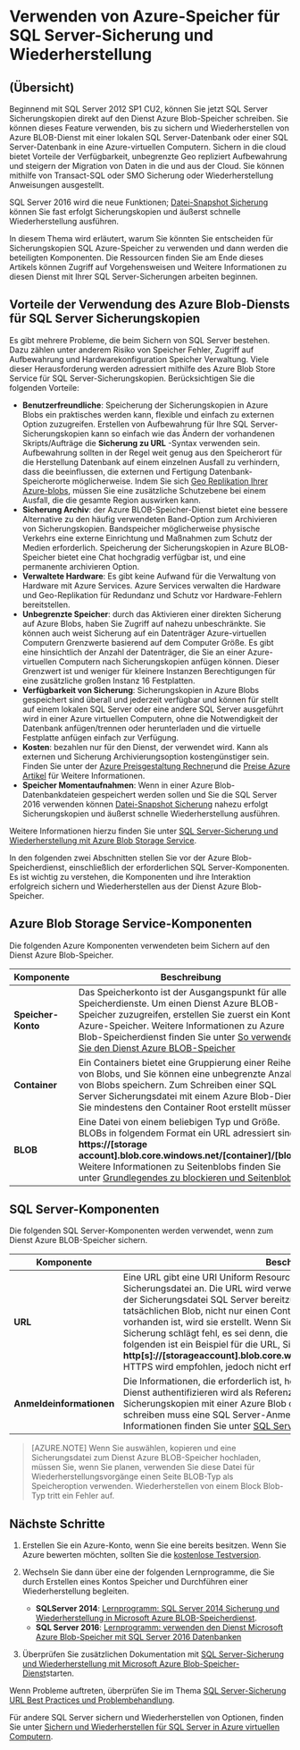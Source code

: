 <properties
    pageTitle="So verwenden Sie Azure-Speicher für SQL Server sichern und Wiederherstellen | Microsoft Azure"
    description="Informationen Sie zum Sichern von SQL Server auf Azure-Speicher. Es wird erläutert, die Vorteile von SQL-Datenbanken sichern, um Azure-Speicher."
    services="virtual-machines-windows"
    documentationCenter=""
    authors="MikeRayMSFT"
    manager="jhubbard"
    tags="azure-service-management"/>

<tags
    ms.service="virtual-machines-windows"
    ms.devlang="na"
    ms.topic="article"
    ms.tgt_pltfrm="vm-windows-sql-server"
    ms.workload="infrastructure-services"
    ms.date="07/22/2016"
    ms.author="mikeray"/>

# <a name="use-azure-storage-for-sql-server-backup-and-restore"></a>Verwenden von Azure-Speicher für SQL Server-Sicherung und Wiederherstellung

## <a name="overview"></a>(Übersicht)

Beginnend mit SQL Server 2012 SP1 CU2, können Sie jetzt SQL Server Sicherungskopien direkt auf den Dienst Azure Blob-Speicher schreiben. Sie können dieses Feature verwenden, bis zu sichern und Wiederherstellen von Azure BLOB-Dienst mit einer lokalen SQL Server-Datenbank oder einer SQL Server-Datenbank in eine Azure-virtuellen Computern. Sichern in die cloud bietet Vorteile der Verfügbarkeit, unbegrenzte Geo repliziert Aufbewahrung und steigern der Migration von Daten in die und aus der Cloud. Sie können mithilfe von Transact-SQL oder SMO Sicherung oder Wiederherstellung Anweisungen ausgestellt.

SQL Server 2016 wird die neue Funktionen; [Datei-Snapshot Sicherung](http://msdn.microsoft.com/library/mt169363.aspx) können Sie fast erfolgt Sicherungskopien und äußerst schnelle Wiederherstellung ausführen.

In diesem Thema wird erläutert, warum Sie könnten Sie entscheiden für Sicherungskopien SQL Azure-Speicher zu verwenden und dann werden die beteiligten Komponenten. Die Ressourcen finden Sie am Ende dieses Artikels können Zugriff auf Vorgehensweisen und Weitere Informationen zu diesen Dienst mit Ihrer SQL Server-Sicherungen arbeiten beginnen.

## <a name="benefits-of-using-the-azure-blob-service-for-sql-server-backups"></a>Vorteile der Verwendung des Azure Blob-Diensts für SQL Server Sicherungskopien

Es gibt mehrere Probleme, die beim Sichern von SQL Server bestehen. Dazu zählen unter anderem Risiko von Speicher Fehler, Zugriff auf Aufbewahrung und Hardwarekonfiguration Speicher Verwaltung. Viele dieser Herausforderung werden adressiert mithilfe des Azure Blob Store Service für SQL Server-Sicherungskopien. Berücksichtigen Sie die folgenden Vorteile:

- **Benutzerfreundliche**: Speicherung der Sicherungskopien in Azure Blobs ein praktisches werden kann, flexible und einfach zu externen Option zuzugreifen. Erstellen von Aufbewahrung für Ihre SQL Server-Sicherungskopien kann so einfach wie das Ändern der vorhandenen Skripts/Aufträge die **Sicherung zu URL** -Syntax verwenden sein. Aufbewahrung sollten in der Regel weit genug aus den Speicherort für die Herstellung Datenbank auf einem einzelnen Ausfall zu verhindern, dass die beeinflussen, die externen und Fertigung Datenbank-Speicherorte möglicherweise. Indem Sie sich [Geo Replikation Ihrer Azure-blobs](../storage/storage-redundancy.md), müssen Sie eine zusätzliche Schutzebene bei einem Ausfall, die die gesamte Region auswirken kann.
- **Sicherung Archiv**: der Azure BLOB-Speicher-Dienst bietet eine bessere Alternative zu den häufig verwendeten Band-Option zum Archivieren von Sicherungskopien. Bandspeicher möglicherweise physische Verkehrs eine externe Einrichtung und Maßnahmen zum Schutz der Medien erforderlich. Speicherung der Sicherungskopien in Azure BLOB-Speicher bietet eine Chat hochgradig verfügbar ist, und eine permanente archivieren Option.
- **Verwaltete Hardware**: Es gibt keine Aufwand für die Verwaltung von Hardware mit Azure Services. Azure Services verwalten die Hardware und Geo-Replikation für Redundanz und Schutz vor Hardware-Fehlern bereitstellen.
- **Unbegrenzte Speicher**: durch das Aktivieren einer direkten Sicherung auf Azure Blobs, haben Sie Zugriff auf nahezu unbeschränkte. Sie können auch weist Sicherung auf ein Datenträger Azure-virtuellen Computern Grenzwerte basierend auf dem Computer Größe. Es gibt eine hinsichtlich der Anzahl der Datenträger, die Sie an einer Azure-virtuellen Computern nach Sicherungskopien anfügen können. Dieser Grenzwert ist und weniger für kleinere Instanzen Berechtigungen für eine zusätzliche großen Instanz 16 Festplatten.
- **Verfügbarkeit von Sicherung**: Sicherungskopien in Azure Blobs gespeichert sind überall und jederzeit verfügbar und können für stellt auf einem lokalen SQL Server oder eine andere SQL Server ausgeführt wird in einer Azure virtuellen Computern, ohne die Notwendigkeit der Datenbank anfügen/trennen oder herunterladen und die virtuelle Festplatte anfügen einfach zur Verfügung.
- **Kosten**: bezahlen nur für den Dienst, der verwendet wird. Kann als externen und Sicherung Archivierungsoption kostengünstiger sein. Finden Sie unter der [Azure Preisgestaltung Rechner](http://go.microsoft.com/fwlink/?LinkId=277060 "Rechner Preise")und die [Preise Azure Artikel](http://go.microsoft.com/fwlink/?LinkId=277059 "Artikel Preise") für Weitere Informationen.
- **Speicher Momentaufnahmen**: Wenn in einer Azure Blob-Datenbankdateien gespeichert werden sollen und Sie die SQL Server 2016 verwenden können [Datei-Snapshot Sicherung](http://msdn.microsoft.com/library/mt169363.aspx) nahezu erfolgt Sicherungskopien und äußerst schnelle Wiederherstellung ausführen.

Weitere Informationen hierzu finden Sie unter [SQL Server-Sicherung und Wiederherstellung mit Azure Blob Storage Service](http://go.microsoft.com/fwlink/?LinkId=271617).

In den folgenden zwei Abschnitten stellen Sie vor der Azure Blob-Speicherdienst, einschließlich der erforderlichen SQL Server-Komponenten. Es ist wichtig zu verstehen, die Komponenten und ihre Interaktion erfolgreich sichern und Wiederherstellen aus der Dienst Azure Blob-Speicher.

## <a name="azure-blob-storage-service-components"></a>Azure Blob Storage Service-Komponenten

Die folgenden Azure Komponenten verwendeten beim Sichern auf den Dienst Azure Blob-Speicher.

| Komponente               | Beschreibung                          |
|---------------------|-------------------------------|
| **Speicher-Konto** | Das Speicherkonto ist der Ausgangspunkt für alle Speicherdienste. Um einen Dienst Azure BLOB-Speicher zuzugreifen, erstellen Sie zuerst ein Konto Azure-Speicher. Weitere Informationen zu Azure Blob-Speicherdienst finden Sie unter [So verwenden Sie den Dienst Azure BLOB-Speicher](https://azure.microsoft.com/develop/net/how-to-guides/blob-storage/) |
| **Container** | Ein Containers bietet eine Gruppierung einer Reihe von Blobs, und Sie können eine unbegrenzte Anzahl von Blobs speichern. Zum Schreiben einer SQL Server Sicherungsdatei mit einem Azure Blob-Dienst Sie mindestens den Container Root erstellt müssen. |
| **BLOB** | Eine Datei von einem beliebigen Typ und Größe. BLOBs in folgendem Format ein URL adressiert sind: **https://[storage account].blob.core.windows.net/[container]/[blob]**. Weitere Informationen zu Seitenblobs finden Sie unter [Grundlegendes zu blockieren und Seitenblobs](http://msdn.microsoft.com/library/azure/ee691964.aspx) |

## <a name="sql-server-components"></a>SQL Server-Komponenten

Die folgenden SQL Server-Komponenten werden verwendet, wenn zum Dienst Azure BLOB-Speicher sichern.

| Komponente               | Beschreibung                          |
|---------------------|-------------------------------|
| **URL** | Eine URL gibt eine URI Uniform Resource Identifier () in eine eindeutige Sicherungsdatei an. Die URL wird verwendet, um den Speicherort und den Namen der Sicherungsdatei SQL Server bereitzustellen. Die URL muss zu einem tatsächlichen Blob, nicht nur einen Container verweisen. Wenn das Blob nicht vorhanden ist, wird sie erstellt. Wenn Sie eine vorhandene Blob angegeben ist, Sicherung schlägt fehl, es sei denn, die > mit Formatoption angegeben ist. Im folgenden ist ein Beispiel für die URL, Sie in den Befehl Sicherung geben: **http[s]://[storageaccount].blob.core.windows.net/[container]/[FILENAME.bak]**. HTTPS wird empfohlen, jedoch nicht erforderlich. |
| **Anmeldeinformationen** | Die Informationen, die erforderlich ist, herstellen und Azure BLOB-Speicher Dienst authentifizieren wird als Referenz gespeichert.  Damit SQL Server Sicherungskopien mit einer Azure Blob oder Wiederherstellen daraus zu schreiben muss eine SQL Server-Anmeldeinformationen erstellt werden. Weitere Informationen finden Sie unter [SQL Server-Anmeldeinformationen](https://msdn.microsoft.com/library/ms189522.aspx). |

> [AZURE.NOTE] Wenn Sie auswählen, kopieren und eine Sicherungsdatei zum Dienst Azure BLOB-Speicher hochladen, müssen Sie, wenn Sie planen, verwenden Sie diese Datei für Wiederherstellungsvorgänge einen Seite BLOB-Typ als Speicheroption verwenden. Wiederherstellen von einem Block Blob-Typ tritt ein Fehler auf.

## <a name="next-steps"></a>Nächste Schritte

1. Erstellen Sie ein Azure-Konto, wenn Sie eine bereits besitzen. Wenn Sie Azure bewerten möchten, sollten Sie die [kostenlose Testversion](https://azure.microsoft.com/free/).

1. Wechseln Sie dann über eine der folgenden Lernprogramme, die Sie durch Erstellen eines Kontos Speicher und Durchführen einer Wiederherstellung begleiten.

    - **SQLServer 2014**: [Lernprogramm: SQL Server 2014 Sicherung und Wiederherstellung in Microsoft Azure BLOB-Speicherdienst](https://msdn.microsoft.com/library/jj720558\(v=sql.120\).aspx).
    - **SQL Server 2016**: [Lernprogramm: verwenden den Dienst Microsoft Azure Blob-Speicher mit SQL Server 2016 Datenbanken](https://msdn.microsoft.com/library/dn466438.aspx)

1. Überprüfen Sie zusätzlichen Dokumentation mit [SQL Server-Sicherung und Wiederherstellung mit Microsoft Azure Blob-Speicher-Dienst](https://msdn.microsoft.com/library/jj919148.aspx)starten.

Wenn Probleme auftreten, überprüfen Sie im Thema [SQL Server-Sicherung URL Best Practices und Problembehandlung](https://msdn.microsoft.com/library/jj919149.aspx).

Für andere SQL Server sichern und Wiederherstellen von Optionen, finden Sie unter [Sichern und Wiederherstellen für SQL Server in Azure virtuellen Computern](../virtual-machines/virtual-machines-windows-sql-backup-recovery.md).
